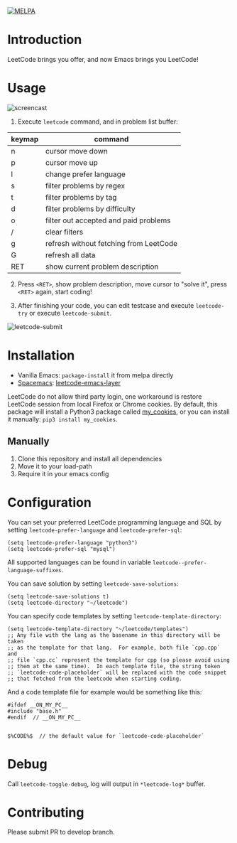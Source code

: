 [![MELPA](https://melpa.org/packages/leetcode-badge.svg)](https://melpa.org/#/leetcode)
# Introduction

LeetCode brings you offer, and now Emacs brings you LeetCode!

# Usage

![screencast](images/screencast.gif)

1. Execute `leetcode` command, and in problem list buffer:

| keymap | command                                |
|--------|----------------------------------------|
| n      | cursor move down                       |
| p      | cursor move up                         |
| l      | change prefer language                 |
| s      | filter problems by regex               |
| t      | filter problems by tag                 |
| d      | filter problems by difficulty          |
| o      | filter out accepted and paid problems  |
| /      | clear filters                          |
| g      | refresh without fetching from LeetCode |
| G      | refresh all data                       |
| RET    | show current problem description       |

2. Press `<RET>`, show problem description, move cursor to "solve it", press
   `<RET>` again, start coding!

3. After finishing your code, you can edit testcase and execute `leetcode-try`
   or execute `leetcode-submit`.

![leetcode-submit](images/leetcode-submit.png)

# Installation

- Vanilla Emacs: `package-install` it from melpa directly
- [Spacemacs](https://github.com/syl20bnr/spacemacs):
  [leetcode-emacs-layer](https://github.com/anmoljagetia/leetcode-emacs-layer)

LeetCode do not allow third party login, one workaround is restore LeetCode
session from local Firefox or Chrome cookies. By default, this package will
install a Python3 package called
[my\_cookies](https://github.com/kaiwk/my_cookies), or you can install it
manually: `pip3 install my_cookies`.

## Manually

1. Clone this repository and install all dependencies
2. Move it to your load-path
3. Require it in your emacs config

# Configuration

You can set your preferred LeetCode programming language and SQL by setting
`leetcode-prefer-language` and `leetcode-prefer-sql`:

```elisp
(setq leetcode-prefer-language "python3")
(setq leetcode-prefer-sql "mysql")
```

All supported languages can be found in variable
`leetcode--prefer-language-suffixes`.

You can save solution by setting `leetcode-save-solutions`:

```elisp
(setq leetcode-save-solutions t)
(setq leetcode-directory "~/leetcode")
```

You can specify code templates by setting `leetcode-template-directory`:

```elisp
(setq leetcode-template-directory "~/leetcode/templates")
;; Any file with the lang as the basename in this directory will be taken
;; as the template for that lang.  For example, both file `cpp.cpp` and
;; file `cpp.cc` represent the template for cpp (so please avoid using
;; them at the same time).  In each template file, the string token
;; `leetcode-code-placeholder` will be replaced with the code snippet
;; that fetched from the leetcode when starting coding.
```

And a code template file for example would be something like this:
```
#ifdef __ON_MY_PC__
#include "base.h"
#endif  // __ON_MY_PC__


$%CODE%$  // the default value for `leetcode-code-placeholder`
```

# Debug

Call `leetcode-toggle-debug`, log will output in `*leetcode-log*` buffer.

# Contributing

Please submit PR to develop branch.
